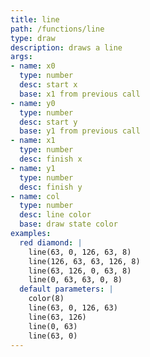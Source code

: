 ```yaml
---
title: line
path: /functions/line
type: draw
description: draws a line
args:
- name: x0
  type: number
  desc: start x
  base: x1 from previous call
- name: y0
  type: number
  desc: start y
  base: y1 from previous call
- name: x1
  type: number
  desc: finish x
- name: y1
  type: number
  desc: finish y
- name: col
  type: number
  desc: line color
  base: draw state color
examples:
  red diamond: |
    line(63, 0, 126, 63, 8)
    line(126, 63, 63, 126, 8)
    line(63, 126, 0, 63, 8)
    line(0, 63, 63, 0, 8)
  default parameters: |
    color(8)
    line(63, 0, 126, 63)
    line(63, 126)
    line(0, 63)
    line(63, 0)
---
```


